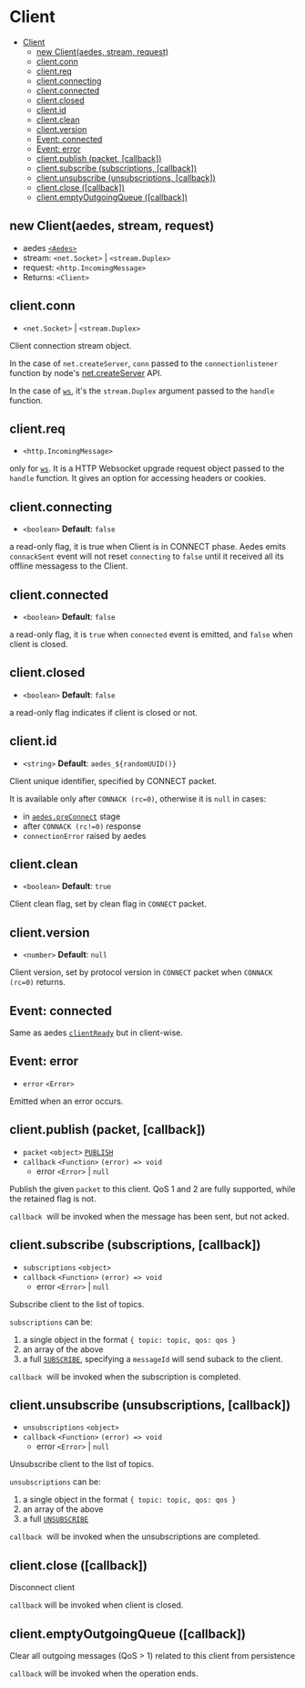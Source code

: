<!-- markdownlint-disable MD013 MD024 -->
# Client

- [Client](#client)
  - [new Client(aedes, stream, request)](#new-clientaedes-stream-request)
  - [client.conn](#clientconn)
  - [client.req](#clientreq)
  - [client.connecting](#clientconnecting)
  - [client.connected](#clientconnected)
  - [client.closed](#clientclosed)
  - [client.id](#clientid)
  - [client.clean](#clientclean)
  - [client.version](#clientversion)
  - [Event: connected](#event-connected)
  - [Event: error](#event-error)
  - [client.publish (packet, [callback])](#clientpublish-packet-callback)
  - [client.subscribe (subscriptions, [callback])](#clientsubscribe-subscriptions-callback)
  - [client.unsubscribe (unsubscriptions, [callback])](#clientunsubscribe-unsubscriptions-callback)
  - [client.close ([callback])](#clientclose-callback)
  - [client.emptyOutgoingQueue ([callback])](#clientemptyoutgoingqueue-callback)

## new Client(aedes, stream, request)

- aedes [`<Aedes>`](./Aedes.md)
- stream: `<net.Socket>` | `<stream.Duplex>`
- request: `<http.IncomingMessage>`
- Returns: `<Client>`

## client.conn

- `<net.Socket>` | `<stream.Duplex>`

Client connection stream object.

In the case of `net.createServer`, `conn` passed to the `connectionlistener` function by node's [net.createServer](https://nodejs.org/api/net.html#net_net_createserver_options_connectionlistener) API.

In the case of [`ws`][ws], it's the `stream.Duplex` argument passed to the `handle` function.

## client.req

- `<http.IncomingMessage>`

only for [`ws`][ws]. It is a HTTP Websocket upgrade request object passed to the `handle` function. It gives an option for accessing headers or cookies.

## client.connecting

- `<boolean>` __Default__: `false`

a read-only flag, it is true when Client is in CONNECT phase. Aedes emits `connackSent` event will not reset `connecting` to `false` until it received all its offline messagess to the Client.

## client.connected

- `<boolean>` __Default__: `false`

a read-only flag, it is `true` when `connected` event is emitted, and `false` when client is closed.

## client.closed

- `<boolean>` __Default__: `false`

a read-only flag indicates if client is closed or not.

## client.id

- `<string>` __Default__: `aedes_${randomUUID()}`

Client unique identifier, specified by CONNECT packet.

It is available only after `CONNACK (rc=0)`, otherwise it is `null` in cases:

- in [`aedes.preConnect`](./Aedes.md#handler-preconnect-client-callback) stage
- after `CONNACK (rc!=0)` response
- `connectionError` raised by aedes

## client.clean

- `<boolean>` __Default__: `true`

Client clean flag, set by clean flag in `CONNECT` packet.

## client.version

- `<number>` __Default__: `null`

Client version, set by protocol version in `CONNECT` packet when `CONNACK (rc=0)` returns.

## Event: connected

Same as aedes [`clientReady`](./Aedes.md#event-clientready) but in client-wise.

## Event: error

- `error` `<Error>`

Emitted when an error occurs.

## client.publish (packet, [callback])

- `packet` `<object>` [`PUBLISH`][PUBLISH]
- `callback` `<Function>` `(error) => void`
  - error `<Error>` | `null`

Publish the given `packet` to this client. QoS 1 and 2 are fully supported, while the retained flag is not.

`callback`  will be invoked when the message has been sent, but not acked.

## client.subscribe (subscriptions, [callback])

- `subscriptions` `<object>`
- `callback` `<Function>` `(error) => void`
  - error `<Error>` | `null`

Subscribe client to the list of topics.

`subscriptions` can be:

1. a single object in the format `{ topic: topic, qos: qos }`
2. an array of the above
3. a full [`SUBSCRIBE`][SUBSCRIBE], specifying a `messageId` will send suback to the client.

`callback`  will be invoked when the subscription is completed.

## client.unsubscribe (unsubscriptions, [callback])

- `unsubscriptions` `<object>`
- `callback` `<Function>` `(error) => void`
  - error `<Error>` | `null`

Unsubscribe client to the list of topics.

`unsubscriptions` can be:

1. a single object in the format `{ topic: topic, qos: qos }`
2. an array of the above
3. a full [`UNSUBSCRIBE`][UNSUBSCRIBE]

`callback`  will be invoked when the unsubscriptions are completed.

## client.close ([callback])

Disconnect client

`callback` will be invoked when client is closed.

## client.emptyOutgoingQueue ([callback])

Clear all outgoing messages (QoS > 1) related to this client from persistence

`callback` will be invoked when the operation ends.

[PUBLISH]: https://github.com/mqttjs/mqtt-packet#publish
[SUBSCRIBE]: https://github.com/mqttjs/mqtt-packet#subscribe
[UNSUBSCRIBE]: https://github.com/mqttjs/mqtt-packet#unsubscribe

[ws]: https://www.npmjs.com/package/ws
